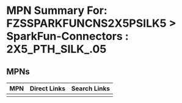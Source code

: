 



# MPN Summary For: FZSSPARKFUNCNS2X5PSILK5 > SparkFun-Connectors : 2X5_PTH_SILK_.05

## MPNs
  

|MPN|Direct Links|Search Links|
| :--- | :--- | :--- |
||||
